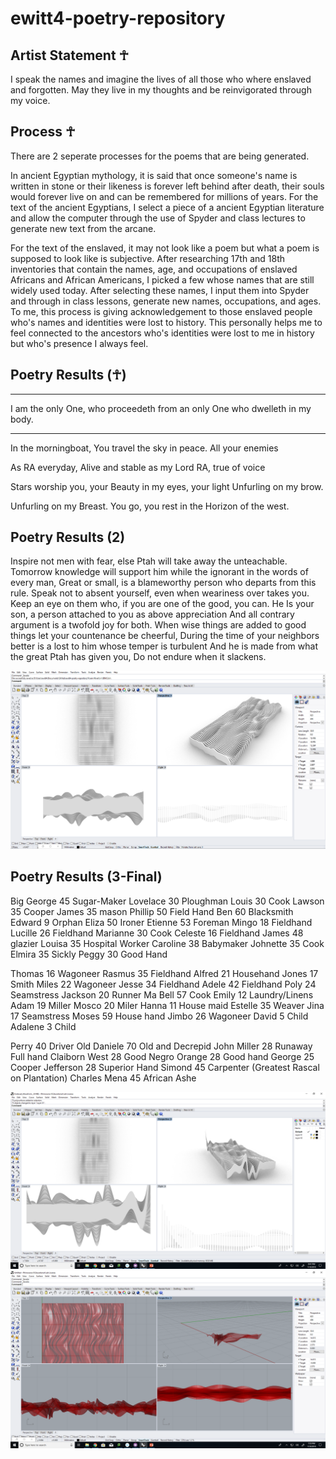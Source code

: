 # ewitt4-poetry-repository

Artist Statement ☥
---


I speak the names and imagine the lives of all those who where enslaved and forgotten.
May they live in my thoughts and be reinvigorated through my voice.

## Process ☥

There are 2 seperate processes for the poems that are being generated.

In ancient Egyptian mythology, it is said that once someone's name is written in stone or their likeness is forever left behind after death, their souls would forever live on and can be remembered for millions of years.
For the text of the ancient Egyptians, I select a piece of a ancient Egyptian literature and allow the computer through the use of Spyder and class lectures to generate new text from the arcane.  

For the text of the enslaved, it may not look like a poem but what a poem is supposed to look like is subjective.  After researching 17th and 18th inventories that contain the names, age, and occupations of enslaved Africans and African Americans, I picked a few whose names that are still widely used today.  After selecting these names, I input them into Spyder and through in class lessons, generate new names, occupations, and ages.  To me, this process is giving acknowledgement to those enslaved people who's names and identities were lost to history.  This personally helps me to feel connected to the ancestors who's identities were lost to me in history but who's presence I always feel.

## Poetry Results (☥)

---

I am the only One, who proceedeth from an only One who dwelleth in my body.

---

In the morningboat,
You travel the sky in peace.
All your enemies

As RA everyday,
Alive and stable as my 
Lord RA, true of voice

Stars worship you, your
Beauty in my eyes, your light
Unfurling on my brow.

Unfurling on my
Breast. You go, you rest in the 
Horizon of the west.

## Poetry Results (2)

Inspire not men with fear, else Ptah will take away the unteachable.
Tomorrow knowledge will support him while the ignorant in the words of every man,
Great or small, is a blameworthy person who departs from this rule.
Speak not to absent yourself, even when weariness over takes you.
Keep an eye on them who, if you are one of the good, you can.
He Is your son, a person attached to you as above appreciation
And all contrary argument is a twofold joy for both. 
When wise things are added to good things let your countenance be cheerful,
During the time of your neighbors better is a lost to him whose temper is turbulent
And he is made from what the great Ptah has given you,
Do not endure when it slackens.

![Waveform_White](Waveform_White_.png)

## Poetry Results (3-Final)

Big George 45 Sugar-Maker
Lovelace 30 Ploughman
Louis 30 Cook
Lawson 35 Cooper
James 35 mason
Phillip 50 Field Hand
Ben 60 Blacksmith
Edward 9 Orphan
Eliza 50 Ironer
Etienne 53 Foreman
Mingo 18 Fieldhand
Lucille 26 Fieldhand
Marianne 30 Cook
Celeste 16 Fieldhand
James 48 glazier
Louisa 35 Hospital Worker
Caroline 38 Babymaker
Johnette 35 Cook
Elmira 35 Sickly
Peggy 30 Good Hand

Thomas 16 Wagoneer
Rasmus 35 Fieldhand
Alfred 21 Househand
Jones 17 Smith
Miles 22 Wagoneer
Jesse 34 Fieldhand
Adele 42 Fieldhand
Poly 24 Seamstress
Jackson 20 Runner
Ma Bell 57 Cook
Emily 12 Laundry/Linens
Adam 19 Miller
Mosco 20 Miler
Hanna 11 House maid
Estelle 35 Weaver
Jina 17 Seamstress
Moses 59 House hand
Jimbo 26 Wagoneer
David 5 Child
Adalene 3 Child

Perry 40 Driver
Old Daniele 70 Old and Decrepid
John Miller 28 Runaway Full hand
Claiborn West 28 Good Negro
Orange 28 Good hand
George 25 Cooper
Jefferson 28 Superior Hand
Simond 45 Carpenter (Greatest Rascal on Plantation)
Charles Mena 45 African
Ashe

![Enslaved_Waveform_2](Enslaved_Waveform_2.png)
![Enslaved_Waveform_2](Waveform_Red_Long.png)
